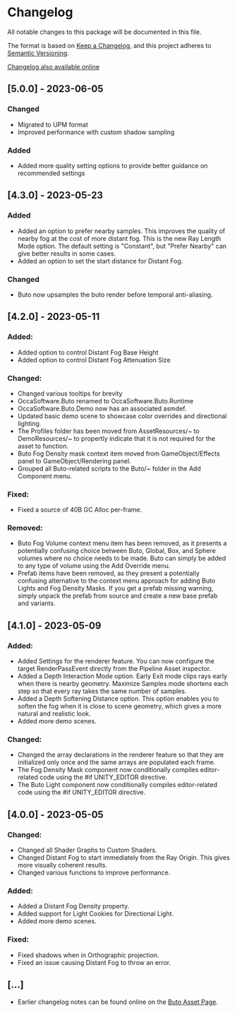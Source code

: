 # Changelog
All notable changes to this package will be documented in this file.

The format is based on [Keep a Changelog](http://keepachangelog.com/en/1.0.0/), 
and this project adheres to [Semantic Versioning](http://semver.org/spec/v2.0.0.html).

[Changelog also available online](https://www.occasoftware.com/changelogs/buto)

## [5.0.0] - 2023-06-05
### Changed
- Migrated to UPM format
- Improved performance with custom shadow sampling

### Added
- Added more quality setting options to provide better guidance on recommended settings


## [4.3.0] - 2023-05-23
### Added
- Added an option to prefer nearby samples. This improves the quality of nearby fog at the cost of more distant fog. This is the new Ray Length Mode option. The default setting is "Constant", but "Prefer Nearby" can give better results in some cases.
- Added an option to set the start distance for Distant Fog.

### Changed
- Buto now upsamples the buto render before temporal anti-aliasing.


## [4.2.0] - 2023-05-11
### Added:
- Added option to control Distant Fog Base Height
- Added option to control Distant Fog Attenuation Size

### Changed:
- Changed various tooltips for brevity
- OccaSoftware.Buto renamed to OccaSoftware.Buto.Runtime
- OccaSoftware.Buto.Demo now has an associated asmdef.
- Updated basic demo scene to showcase color overrides and directional lighting.
- The Profiles folder has been moved from AssetResources/~ to DemoResources/~ to propertly indicate that it is not required for the asset to function.
- Buto Fog Density mask context item moved from GameObject/Effects panel to GameObject/Rendering panel.
- Grouped all Buto-related scripts to the Buto/~ folder in the Add Component menu.

### Fixed:
- Fixed a source of 40B GC Alloc per-frame.

### Removed:
- Buto Fog Volume context menu item has been removed, as it presents a potentially confusing choice between Buto, Global, Box, and Sphere volumes where no choice needs to be made. Buto can simply be added to any type of volume using the Add Override menu.
- Prefab items have been removed, as they present a potentially confusing alternative to the context menu approach for adding Buto Lights and Fog Density Masks. If you get a prefab missing warning, simply unpack the prefab from source and create a new base prefab and variants.


## [4.1.0] - 2023-05-09

### Added:
- Added Settings for the renderer feature. You can now configure the target RenderPassEvent directly from the Pipeline Asset inspector.
- Added a Depth Interaction Mode option. Early Exit mode clips rays early when there is nearby geometry. Maximize Samples mode shortens each step so that every ray takes the same number of samples.
- Added a Depth Softening Distance option. This option enables you to soften the fog when it is close to scene geometry, which gives a more natural and realistic look.
- Added more demo scenes.

### Changed:
- Changed the array declarations in the renderer feature so that they are initialized only once and the same arrays are populated each frame.
- The Fog Density Mask component now conditionally compiles editor-related code using the #if UNITY_EDITOR directive.
- The Buto Light component now conditionally compiles editor-related code using the #if UNITY_EDITOR directive.



## [4.0.0] - 2023-05-05

### Changed:
- Changed all Shader Graphs to Custom Shaders.
- Changed Distant Fog to start immediately from the Ray Origin. This gives more visually coherent results.
- Changed various functions to improve performance.

### Added:
- Added a Distant Fog Density property.
- Added support for Light Cookies for Directional Light.
- Added more demo scenes.

### Fixed:
- Fixed shadows when in Orthographic projection.
- Fixed an issue causing Distant Fog to throw an error.

## [...]

- Earlier changelog notes can be found online on the [Buto Asset Page](https://www.occasoftware.com/assets/buto#changelog).